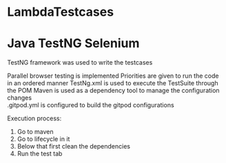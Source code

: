 # LambdaTestcases
# Java TestNG Selenium
TestNG framework was used to write the testcases

Parallel browser testing is implemented
Priorities are given to run the code in an ordered manner
TestNg.xml is used to execute the TestSuite through the POM
Maven is used as a dependency tool to manage the configuration changes  
.gitpod.yml is configured to build the gitpod configurations

Execution process:
1. Go to maven
2. Go to lifecycle in it
3. Below that first clean the dependencies
4. Run the test tab
